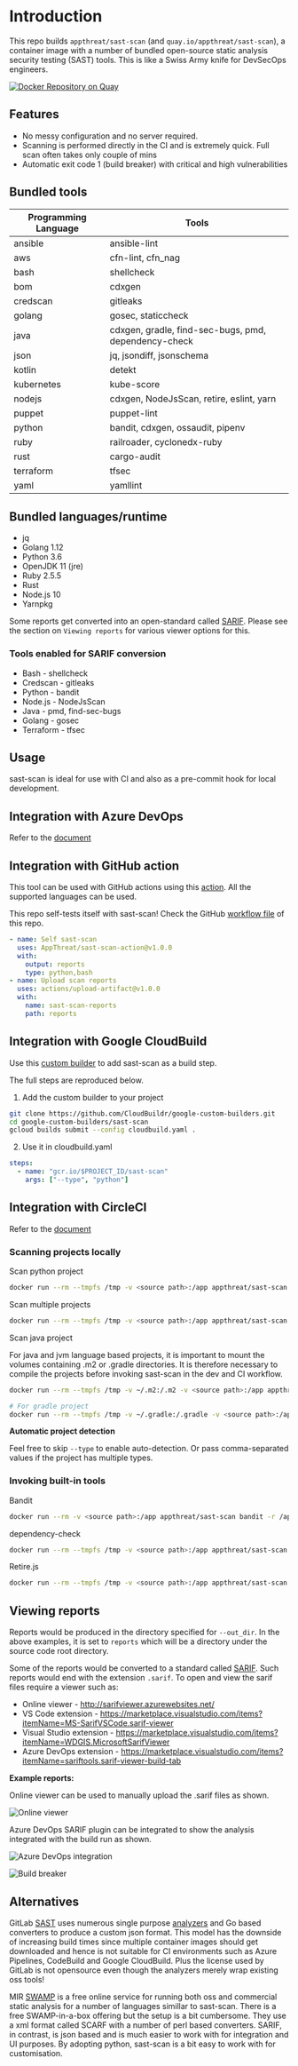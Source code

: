 # Introduction

This repo builds `appthreat/sast-scan` (and `quay.io/appthreat/sast-scan`), a container image with a number of bundled open-source static analysis security testing (SAST) tools. This is like a Swiss Army knife for DevSecOps engineers.

[![Docker Repository on Quay](https://quay.io/repository/appthreat/sast-scan/status "Docker Repository on Quay")](https://quay.io/repository/appthreat/sast-scan)

## Features

- No messy configuration and no server required.
- Scanning is performed directly in the CI and is extremely quick. Full scan often takes only couple of mins
- Automatic exit code 1 (build breaker) with critical and high vulnerabilities

## Bundled tools

| Programming Language | Tools                                                |
| -------------------- | ---------------------------------------------------- |
| ansible              | ansible-lint                                         |
| aws                  | cfn-lint, cfn_nag                                    |
| bash                 | shellcheck                                           |
| bom                  | cdxgen                                               |
| credscan             | gitleaks                                             |
| golang               | gosec, staticcheck                                   |
| java                 | cdxgen, gradle, find-sec-bugs, pmd, dependency-check |
| json                 | jq, jsondiff, jsonschema                             |
| kotlin               | detekt                                               |
| kubernetes           | kube-score                                           |
| nodejs               | cdxgen, NodeJsScan, retire, eslint, yarn             |
| puppet               | puppet-lint                                          |
| python               | bandit, cdxgen, ossaudit, pipenv                     |
| ruby                 | railroader, cyclonedx-ruby                           |
| rust                 | cargo-audit                                          |
| terraform            | tfsec                                                |
| yaml                 | yamllint                                             |

## Bundled languages/runtime

- jq
- Golang 1.12
- Python 3.6
- OpenJDK 11 (jre)
- Ruby 2.5.5
- Rust
- Node.js 10
- Yarnpkg

Some reports get converted into an open-standard called [SARIF](https://sarifweb.azurewebsites.net/). Please see the section on `Viewing reports` for various viewer options for this.

### Tools enabled for SARIF conversion

- Bash - shellcheck
- Credscan - gitleaks
- Python - bandit
- Node.js - NodeJsScan
- Java - pmd, find-sec-bugs
- Golang - gosec
- Terraform - tfsec

## Usage

sast-scan is ideal for use with CI and also as a pre-commit hook for local development.

## Integration with Azure DevOps

Refer to the [document](docs/azure-devops.md)

## Integration with GitHub action

This tool can be used with GitHub actions using this [action](https://github.com/marketplace/actions/sast-scan). All the supported languages can be used.

This repo self-tests itself with sast-scan! Check the GitHub [workflow file](https://github.com/AppThreat/sast-scan/blob/master/.github/workflows/pythonapp.yml) of this repo.

```yaml
- name: Self sast-scan
  uses: AppThreat/sast-scan-action@v1.0.0
  with:
    output: reports
    type: python,bash
- name: Upload scan reports
  uses: actions/upload-artifact@v1.0.0
  with:
    name: sast-scan-reports
    path: reports
```

## Integration with Google CloudBuild

Use this [custom builder](https://github.com/CloudBuildr/google-custom-builders/tree/master/sast-scan) to add sast-scan as a build step.

The full steps are reproduced below.

1. Add the custom builder to your project

```bash
git clone https://github.com/CloudBuildr/google-custom-builders.git
cd google-custom-builders/sast-scan
gcloud builds submit --config cloudbuild.yaml .
```

2. Use it in cloudbuild.yaml

```yaml
steps:
  - name: "gcr.io/$PROJECT_ID/sast-scan"
    args: ["--type", "python"]
```

## Integration with CircleCI

Refer to the [document](docs/circleci.md)

### Scanning projects locally

Scan python project

```bash
docker run --rm --tmpfs /tmp -v <source path>:/app appthreat/sast-scan scan --src /app --type python --out_dir /app/reports
```

Scan multiple projects

```bash
docker run --rm --tmpfs /tmp -v <source path>:/app appthreat/sast-scan scan --src /app --type credscan,nodejs,python,yaml --out_dir /app/reports
```

Scan java project

For java and jvm language based projects, it is important to mount the volumes containing .m2 or .gradle directories. It is therefore necessary to compile the projects before invoking sast-scan in the dev and CI workflow.

```bash
docker run --rm --tmpfs /tmp -v ~/.m2:/.m2 -v <source path>:/app appthreat/sast-scan scan --src /app --type java --out_dir /app/reports

# For gradle project
docker run --rm --tmpfs /tmp -v ~/.gradle:/.gradle -v <source path>:/app appthreat/sast-scan scan --src /app --type java --out_dir /app/reports
```

**Automatic project detection**

Feel free to skip `--type` to enable auto-detection. Or pass comma-separated values if the project has multiple types.

### Invoking built-in tools

Bandit

```bash
docker run --rm -v <source path>:/app appthreat/sast-scan bandit -r /app
```

dependency-check

```bash
docker run --rm --tmpfs /tmp -v <source path>:/app appthreat/sast-scan /opt/dependency-check/bin/dependency-check.sh -s /app
```

Retire.js

```bash
docker run --rm --tmpfs /tmp -v <source path>:/app appthreat/sast-scan retire -p --path /app
```

## Viewing reports

Reports would be produced in the directory specified for `--out_dir`. In the above examples, it is set to `reports` which will be a directory under the source code root directory.

Some of the reports would be converted to a standard called [SARIF](https://sarifweb.azurewebsites.net/). Such reports would end with the extension `.sarif`. To open and view the sarif files require a viewer such as:

- Online viewer - http://sarifviewer.azurewebsites.net/
- VS Code extension - https://marketplace.visualstudio.com/items?itemName=MS-SarifVSCode.sarif-viewer
- Visual Studio extension - https://marketplace.visualstudio.com/items?itemName=WDGIS.MicrosoftSarifViewer
- Azure DevOps extension - https://marketplace.visualstudio.com/items?itemName=sariftools.sarif-viewer-build-tab

**Example reports:**

Online viewer can be used to manually upload the .sarif files as shown.

![Online viewer](docs/sarif-online-viewer.png)

Azure DevOps SARIF plugin can be integrated to show the analysis integrated with the build run as shown.

![Azure DevOps integration](docs/azure-devops.png)

![Build breaker](docs/build-breaker.png)

## Alternatives

GitLab [SAST](https://docs.gitlab.com/ee/user/application_security/sast/) uses numerous single purpose [analyzers](https://gitlab.com/gitlab-org/security-products/analyzers) and Go based converters to produce a custom json format. This model has the downside of increasing build times since multiple container images should get downloaded and hence is not suitable for CI environments such as Azure Pipelines, CodeBuild and Google CloudBuild. Plus the license used by GitLab is not opensource even though the analyzers merely wrap existing oss tools!

MIR [SWAMP](https://www.mir-swamp.org/) is a free online service for running both oss and commercial static analysis for a number of languages simillar to sast-scan. There is a free SWAMP-in-a-box offering but the setup is a bit cumbersome. They use a xml format called SCARF with a number of perl based converters. SARIF, in contrast, is json based and is much easier to work with for integration and UI purposes. By adopting python, sast-scan is a bit easy to work with for customisation.
